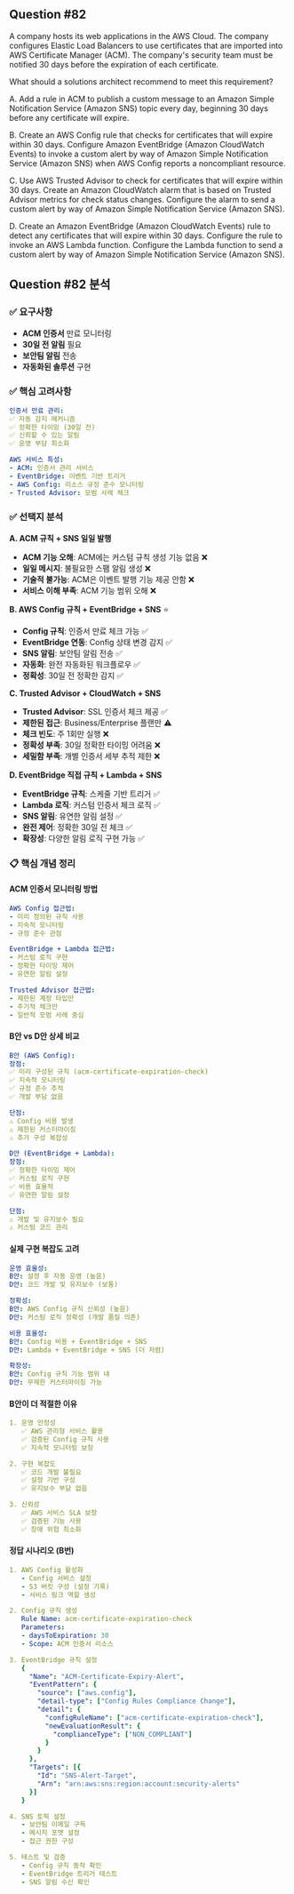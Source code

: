 ## Question #82
A company hosts its web applications in the AWS Cloud. 
The company configures Elastic Load Balancers to use certificates that are imported into AWS Certificate Manager (ACM). 
The company's security team must be notified 30 days before the expiration of each certificate.

What should a solutions architect recommend to meet this requirement?

A. Add a rule in ACM to publish a custom message to an Amazon Simple Notification Service (Amazon SNS) topic every day, beginning 30 days before any certificate will expire.

B. Create an AWS Config rule that checks for certificates that will expire within 30 days. Configure Amazon EventBridge (Amazon CloudWatch Events) to invoke a custom alert by way of Amazon Simple Notification Service (Amazon SNS) when AWS Config reports a noncompliant resource.

C. Use AWS Trusted Advisor to check for certificates that will expire within 30 days. Create an Amazon CloudWatch alarm that is based on Trusted Advisor metrics for check status changes. Configure the alarm to send a custom alert by way of Amazon Simple Notification Service (Amazon SNS).

D. Create an Amazon EventBridge (Amazon CloudWatch Events) rule to detect any certificates that will expire within 30 days. Configure the rule to invoke an AWS Lambda function. Configure the Lambda function to send a custom alert by way of Amazon Simple Notification Service (Amazon SNS).

## Question #82 분석

### ✅ 요구사항
- **ACM 인증서** 만료 모니터링
- **30일 전 알림** 필요
- **보안팀 알림** 전송
- **자동화된 솔루션** 구현

### ✅ 핵심 고려사항
```yaml
인증서 만료 관리:
✅ 자동 감지 메커니즘
✅ 정확한 타이밍 (30일 전)
✅ 신뢰할 수 있는 알림
✅ 운영 부담 최소화

AWS 서비스 특성:
- ACM: 인증서 관리 서비스
- EventBridge: 이벤트 기반 트리거
- AWS Config: 리소스 규정 준수 모니터링
- Trusted Advisor: 모범 사례 체크
```

### ✅ 선택지 분석

**A. ACM 규칙 + SNS 일일 발행**
- **ACM 기능 오해**: ACM에는 커스텀 규칙 생성 기능 없음 ❌
- **일일 메시지**: 불필요한 스팸 알림 생성 ❌
- **기술적 불가능**: ACM은 이벤트 발행 기능 제공 안함 ❌
- **서비스 이해 부족**: ACM 기능 범위 오해 ❌

**B. AWS Config 규칙 + EventBridge + SNS** ⭐
- **Config 규칙**: 인증서 만료 체크 가능 ✅
- **EventBridge 연동**: Config 상태 변경 감지 ✅
- **SNS 알림**: 보안팀 알림 전송 ✅
- **자동화**: 완전 자동화된 워크플로우 ✅
- **정확성**: 30일 전 정확한 감지 ✅

**C. Trusted Advisor + CloudWatch + SNS**
- **Trusted Advisor**: SSL 인증서 체크 제공 ✅
- **제한된 접근**: Business/Enterprise 플랜만 ⚠️
- **체크 빈도**: 주 1회만 실행 ❌
- **정확성 부족**: 30일 정확한 타이밍 어려움 ❌
- **세밀함 부족**: 개별 인증서 세부 추적 제한 ❌

**D. EventBridge 직접 규칙 + Lambda + SNS** 
- **EventBridge 규칙**: 스케줄 기반 트리거 ✅
- **Lambda 로직**: 커스텀 인증서 체크 로직 ✅
- **SNS 알림**: 유연한 알림 설정 ✅
- **완전 제어**: 정확한 30일 전 체크 ✅
- **확장성**: 다양한 알림 로직 구현 가능 ✅

### 📋 핵심 개념 정리

#### **ACM 인증서 모니터링 방법**
```yaml
AWS Config 접근법:
- 미리 정의된 규칙 사용
- 지속적 모니터링
- 규정 준수 관점

EventBridge + Lambda 접근법:
- 커스텀 로직 구현
- 정확한 타이밍 제어
- 유연한 알림 설정

Trusted Advisor 접근법:
- 제한된 계정 타입만
- 주기적 체크만
- 일반적 모범 사례 중심
```

#### **B안 vs D안 상세 비교**
```yaml
B안 (AWS Config):
장점:
✅ 미리 구성된 규칙 (acm-certificate-expiration-check)
✅ 지속적 모니터링
✅ 규정 준수 추적
✅ 개발 부담 없음

단점:
⚠️ Config 비용 발생
⚠️ 제한된 커스터마이징
⚠️ 추가 구성 복잡성

D안 (EventBridge + Lambda):
장점:
✅ 정확한 타이밍 제어
✅ 커스텀 로직 구현
✅ 비용 효율적
✅ 유연한 알림 설정

단점:
⚠️ 개발 및 유지보수 필요
⚠️ 커스텀 코드 관리
```

#### **실제 구현 복잡도 고려**
```yaml
운영 효율성:
B안: 설정 후 자동 운영 (높음)
D안: 코드 개발 및 유지보수 (보통)

정확성:
B안: AWS Config 규칙 신뢰성 (높음)
D안: 커스텀 로직 정확성 (개발 품질 의존)

비용 효율성:
B안: Config 비용 + EventBridge + SNS
D안: Lambda + EventBridge + SNS (더 저렴)

확장성:
B안: Config 규칙 기능 범위 내
D안: 무제한 커스터마이징 가능
```

#### **B안이 더 적절한 이유**
```yaml
1. 운영 안정성
   ✅ AWS 관리형 서비스 활용
   ✅ 검증된 Config 규칙 사용
   ✅ 지속적 모니터링 보장

2. 구현 복잡도
   ✅ 코드 개발 불필요
   ✅ 설정 기반 구성
   ✅ 유지보수 부담 없음

3. 신뢰성
   ✅ AWS 서비스 SLA 보장
   ✅ 검증된 기능 사용
   ✅ 장애 위험 최소화
```

#### **정답 시나리오 (B번)**
```yaml
1. AWS Config 활성화
   - Config 서비스 설정
   - S3 버킷 구성 (설정 기록)
   - 서비스 링크 역할 생성

2. Config 규칙 생성
   Rule Name: acm-certificate-expiration-check
   Parameters:
   - daysToExpiration: 30
   - Scope: ACM 인증서 리소스

3. EventBridge 규칙 설정
   {
     "Name": "ACM-Certificate-Expiry-Alert",
     "EventPattern": {
       "source": ["aws.config"],
       "detail-type": ["Config Rules Compliance Change"],
       "detail": {
         "configRuleName": ["acm-certificate-expiration-check"],
         "newEvaluationResult": {
           "complianceType": ["NON_COMPLIANT"]
         }
       }
     },
     "Targets": [{
       "Id": "SNS-Alert-Target",
       "Arn": "arn:aws:sns:region:account:security-alerts"
     }]
   }

4. SNS 토픽 설정
   - 보안팀 이메일 구독
   - 메시지 포맷 설정
   - 접근 권한 구성

5. 테스트 및 검증
   - Config 규칙 동작 확인
   - EventBridge 트리거 테스트
   - SNS 알림 수신 확인
```